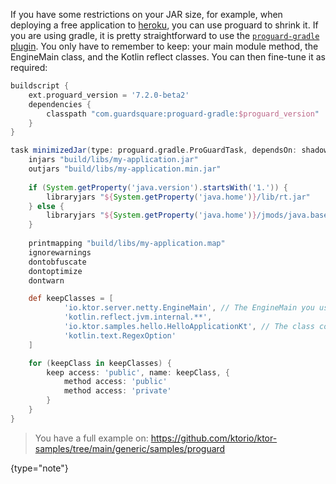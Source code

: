 [//]: # (title: Proguard)

<include src="lib.xml" element-id="outdated_warning"/>

If you have some restrictions on your JAR size, for example, when deploying a free application to [heroku](heroku.md),
you can use proguard to shrink it. If you are using gradle, it is pretty straightforward to use the
[`proguard-gradle` plugin](https://www.guardsquare.com/manual/setup/gradle). You only have to remember to keep: your main module method, the EngineMain
class, and the Kotlin reflect classes. You can then fine-tune it as required:


```groovy
buildscript {
    ext.proguard_version = '7.2.0-beta2'
    dependencies {
        classpath "com.guardsquare:proguard-gradle:$proguard_version"
    }
}

task minimizedJar(type: proguard.gradle.ProGuardTask, dependsOn: shadowJar) {
    injars "build/libs/my-application.jar"
    outjars "build/libs/my-application.min.jar"
    
    if (System.getProperty('java.version').startsWith('1.')) {
        libraryjars "${System.getProperty('java.home')}/lib/rt.jar"
    } else {
        libraryjars "${System.getProperty('java.home')}/jmods/java.base.jmod", jarfilter: '!**.jar', filter: '!module-info.class'
    }
    
    printmapping "build/libs/my-application.map"
    ignorewarnings
    dontobfuscate
    dontoptimize
    dontwarn

    def keepClasses = [
            'io.ktor.server.netty.EngineMain', // The EngineMain you use, netty in this case.
            'kotlin.reflect.jvm.internal.**',
            'io.ktor.samples.hello.HelloApplicationKt', // The class containing your module defined in the application.conf
            'kotlin.text.RegexOption'
    ]

    for (keepClass in keepClasses) {
        keep access: 'public', name: keepClass, {
            method access: 'public'
            method access: 'private'
        }
    }
}
```

>You have a full example on: <https://github.com/ktorio/ktor-samples/tree/main/generic/samples/proguard>
>
>
{type="note"}


